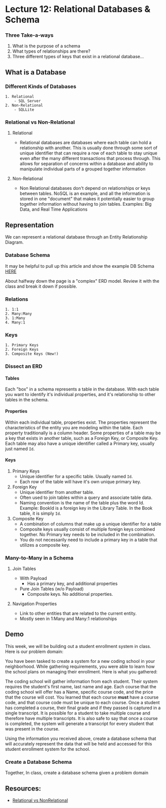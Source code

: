 # Lecture 12: Relational Databases & Schema

### Three Take-a-ways
1. What is the purpose of a schema
2. What types of relationships are there?
3. Three different types of keys that exist in a relational database...

## What is a Database

### Different Kinds of Databases
	1. Relational
		- SQL Server
	2. Non-Relational
		- SQLLite

### Relational vs Non-Relational

1. Relational
	- Relational databases are databases where each table can hold a relationship with another. This is usually done through some sort of unique identifier that can require a row of each table to stay unique even after the many different transactions that process through. This allows for separation of concerns within a database and ability to manipulate individual parts of a grouped together information

2. Non-Relational
	- Non Relational databases don't depend on relationships or keys between tables. NoSQL is an example, and all the information is stored in one "document" that makes it potentially easier to group together information without having to join tables. 
	Examples: Big Data, and Real Time Applications

## Representation
We can represent a relational database through an Entity Relationship Diagram. 
	
### Database Schema

It may be helpful to pull up this article and show the example DB Schema [HERE](https://docs.microsoft.com/en-us/aspnet/core/data/ef-mvc/complex-data-model?view=aspnetcore-2.0)

About halfway down the page is a "complex" ERD model. Review it with the class and break it down if possible.

### Relations
	1. 1:1
	2. Many:Many
	3. 1:Many
	4. Many:1

### Keys
	1. Primary Keys
	2. Foreign Keys
	3. Composite Keys (New!)


### Dissect an ERD

#### Tables
Each "box" in a schema represents a table in the database. With each table you want to identify it's individual properties, and it's relationship to other tables in the schema. 
 
#### Properties
Within each individual table, properties exist. The properties represent the characteristics of the entity you are modeling within the table. Each property traditionally is a column header. Some properties of a table may be a key that exists in another table, such as a Foreign Key, or Composite Key. Each table may also have a unique identifier called a Primary key, usually just named `Id`. 

#### Keys
1. Primary Keys
	 - Unique identifier for a specific table. Usually named `Id`.
	 - Each row of the table will have it's own unique primary key.
2. Foreign Key
	- Unique identifier from another table.
	- Often used to join tables within a query and associate table data. 
	- Naming convention is the name of the table plus the word Id. Example: BookId is a foreign key in the Library Table. In the Book table, it is simply `Id`. 
3. Composite Key
	- A combination of columns that make up a unique identifier for a table
	- Composite keys usually consist of multiple foreign keys combined together. No Primary key needs to be included in the combination. 
	- You do not necessarily need to include a primary key in a table that utilizes a composite key.


### Many-to-Many in a Schema

1. Join Tables
	- With Payload
		- Has a primary key, and additional properties
	- Pure Join Tables (w/o Payload)
		- Composite keys. No additional properties.

1. Navigation Properties
	- Link to other entities that are related to the current entity.
	- Mostly seen in 1:Many and Many:1 relationships

## Demo

This week, we will be building out a student enrollment system in class. 
Here is our problem domain:

You have been tasked to create a system for a new coding school in your neighborhood. While gathering requirements, you were able to learn how the school plans on managing their enrollment. Here is what you gathered: 

The coding school will gather information from each student. Their system requires the student's first name, last name and age. 
Each course that the coding school will offer has a Name, specific course code, and the price that the course will cost. 
You learned that each course **must** have a course code, and that course code must be unique to each course. 
Once a student has completed a course, their final grade and if they passed is captured in a single transcript. It is possible for a student to take multiple course and therefore have multiple transcripts. It is also safe to say that once a course is completed, the system will generate a transcript for every student that was present in the course. 

Using the information you received above, create a database schema that will accurately represent the data that will be held and accessed for this student enrollment system for the school. 

### Create a Database Schema

Together, In class, create a database schema given a problem domain


## Resources:
- [Relational vs NonRelational](https://www.jamesserra.com/archive/2015/08/relational-databases-vs-non-relational-databases/)
